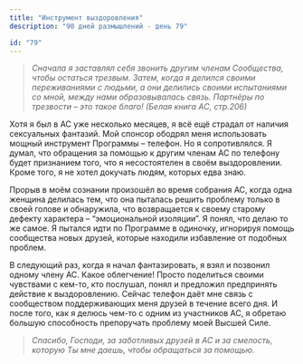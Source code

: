 ```yaml
---
title: "Инструмент выздоровления"
description: "90 дней размышлений - день 79"

id: "79"
---
```


> _Сначала я заставлял себя звонить другим членам Сообщества, чтобы остаться
> трезвым. Затем, когда я делился своими переживаниями с людьми, а они
> делились своими испытаниями со мной, между нами образовывалась связь.
> Партнёры по трезвости – это такое благо! (Белая книга АС, стр.206)_

Хотя я был в АС уже несколько месяцев, я всё ещё страдал от наличия
сексуальных фантазий. Мой спонсор ободрял меня использовать мощный инструмент
Программы – телефон. Но я сопротивлялся. Я думал, что обращения за помощью к
другим членам АС по телефону будет признанием того, что я несостоятелен в
своём выздоровлении. Кроме того, я не хотел докучать людям, которых едва знаю.

Прорыв в моём сознании произошёл во время собрания АС, когда одна женщина
делилась тем, что она пыталась решить проблему только в своей голове и
обнаружила, что возвращается к своему старому дефекту характера –
“эмоциональной изоляции”. Я понял, что делаю то же самое. Я пытался идти по
Программе в одиночку, игнорируя помощь сообщества новых друзей, которые
находили избавление от подобных проблем.

В следующий раз, когда я начал фантазировать, я взял и позвонил одному члену
АС. Какое облегчение! Просто поделиться своими чувствами с кем-то, кто
послушал, понял и предложил предпринять действие к выздоровлению. Сейчас
телефон даёт мне связь с сообществом поддерживающих меня друзей в течение
всего дня. И после того, как я делюсь чем-то с одним из участников АС, я
обретаю большую способность препоручать проблему моей Высшей Силе.

> _Спасибо, Господи, за заботливых друзей в АС и за смелость, которую Ты мне
> даешь, чтобы обращаться за помощью._
